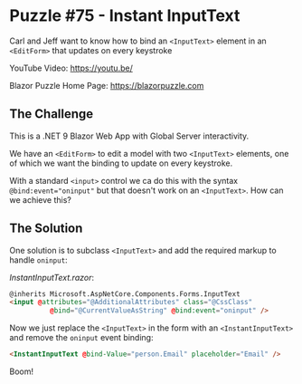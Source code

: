 # Puzzle #75 - Instant InputText

Carl and Jeff want to know how to bind an `<InputText>` element in an `<EditForm>` that updates on every keystroke

YouTube Video: https://youtu.be/

Blazor Puzzle Home Page: https://blazorpuzzle.com

## The Challenge

This is a .NET 9 Blazor Web App with Global Server interactivity.

We have an `<EditForm>` to edit a model with two `<InputText>` elements, one of which we want the binding to update on every keystroke.

With a standard `<input>` control we ca do this with the syntax `@bind:event="oninput"` but that doesn't work on an `<InputText>`. How can we achieve this?

## The Solution

One solution is to subclass `<InputText>` and add the required markup to handle `oninput`:

*InstantInputText.razor*:

```html
@inherits Microsoft.AspNetCore.Components.Forms.InputText
<input @attributes="@AdditionalAttributes" class="@CssClass"
          @bind="@CurrentValueAsString" @bind:event="oninput" />
```

Now we just replace the `<InputText>` in the form with an `<InstantInputText>` and remove the `oninput` event binding:

```html
<InstantInputText @bind-Value="person.Email" placeholder="Email" />
```

Boom!